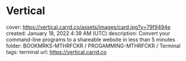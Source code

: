 # Vertical

cover: https://vertical.carrd.co/assets/images/card.jpg?v=79f9494e
created: January 18, 2022 4:38 AM (UTC)
description: Convert your command-line programs to a shareable website in less than 5 minutes
folder: BOOKMRKS-MTHRFCKR / PROGAMMING-MTHRFCKR / Terminal
tags: terminal
url: https://vertical.carrd.co